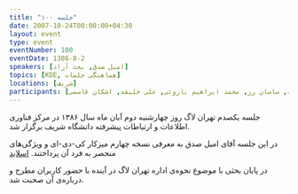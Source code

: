 ```yaml
---
title: "جلسه ۱۰۰"
date: 2007-10-24T00:00:00+04:30
layout: event
type: event
eventNumber: 100
eventDate: 1386-8-2
speakers: [امیل صدق, بحث آزاد]
topics: [KDE, هماهنگی جلسات]
locations: [شریف]
participants: [جادی, سعید تقوی, حمیدرضا داوودی, سیاوش صفی, آرمین رنجبر, امیل صدق, نوید عبدی, آرمن باغومیان, عباس اسماعیلی, کاوه رضوی, بهنام توکلی کرمانی, علی هادیان, سروش مسعودی, فرید فرزانه, ساسان رز, محمد ابراهیم بازوئی, علی خلیفه, اشکان قاسمی]
---
```

جلسه یکصدم تهران لاگ روز چهارشنبه دوم آبان ماه سال ۱۳۸۶ در مرکز فناوری اطلاعات و ارتباطات پیشرفته دانشگاه شریف برگزار شد.

در این جلسه آقای امیل صدق به معرفی نسخه چهارم میز‌کار کی-دی-ای و ویژگی‌های منحصر به فرد آن پرداختند.
[اسلاید](/events/presentations/101/kde4.odp)

در پایان بحثی با موضوع نحوه‌ی اداره‌ تهران‌ لاگ در آینده با حضور کاربران مطرح و درباره‌ی آن صحبت شد.